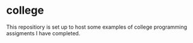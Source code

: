 # college
This repositiory is set up to host some examples of college programming assigments I have completed.
